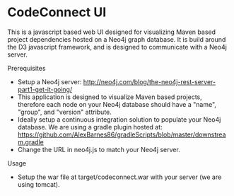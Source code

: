 CodeConnect UI
==============

This is a javascript based web UI designed for visualizing Maven based project dependencies hosted on a Neo4j graph database.
It is build around the D3 javascript framework, and is designed to communicate with a Neo4j server.

Prerequisites
* Setup a Neo4j server:  http://neo4j.com/blog/the-neo4j-rest-server-part1-get-it-going/
* This application is designed to visualize Maven based projects, therefore each node on your Neo4j database should have a "name", "group", and "version" attribute.
* Ideally setup a continuous integration solution to populate your Neo4j database.  We are using a gradle plugin hosted at: https://github.com/AlexBarnes86/gradleScripts/blob/master/downstream.gradle
* Change the URL in neo4j.js to match your Neo4j server.

Usage
* Setup the war file at target/codeconnect.war with your server (we are using tomcat).
